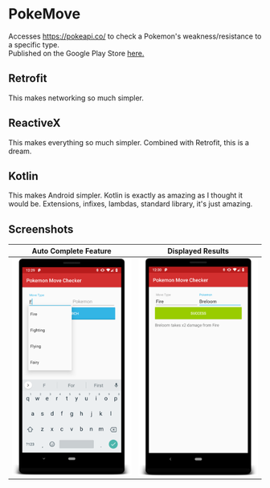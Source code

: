 # PokeMove 
Accesses https://pokeapi.co/ to check a Pokemon's weakness/resistance to a specific type. 
<br>Published on the Google Play Store <a href="https://play.google.com/store/apps/details?id=com.scowluga.android.pokemon">here.</a>

<h2>Retrofit</h2> 
This makes networking so much simpler. 

<h2>ReactiveX</h2>
This makes everything so much simpler. Combined with Retrofit, this is a dream. 

<h2>Kotlin</h2>
This makes Android simpler. Kotlin is exactly as amazing as I thought it would be. Extensions, infixes, lambdas, standard library, it's just amazing. 

<h2>Screenshots</h2>


Auto Complete Feature         |  Displayed Results
:-------------------------:|:-------------------------:
<img src="/photos/autofill.png" width="400"/>  |  <img src="/photos/result.png" width="400"/>



